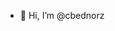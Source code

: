 - 👋 Hi, I’m @cbednorz


<!---
cbednorz/cbednorz is a ✨ special ✨ repository because its `README.md` (this file) appears on your GitHub profile.
You can click the Preview link to take a look at your changes.
--->
